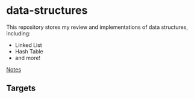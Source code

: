 
# data-structures

This repository stores my review and implementations of data structures, including:

- Linked List
- Hash Table
- and more!

[Notes](https://htmlpreview.github.io/?https://github.com/derekl-beep/data-structures/blob/master/notes-data-structure.html)

## Targets


<!--stackedit_data:
eyJoaXN0b3J5IjpbMTA3NjMzMDA1MywtODEyMTI4ODM4LC0xMD
I0NjA4Mzc3XX0=
-->
